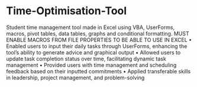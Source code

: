 # Time-Optimisation-Tool
Student time management tool made in Excel using VBA, UserForms, macros, pivot tables, data tables, graphs and conditional formatting. MUST ENABLE MACROS FROM FILE PROPERTIES TO BE ABLE TO USE IN EXCEL
• Enabled users to input their daily tasks through UserForms, enhancing the tool’s ability to generate advice and graphical output
• Allowed users to update task completion status over time, facilitating dynamic task management
• Provided users with time management and scheduling feedback based on their inputted commitments
• Applied transferable skills in leadership, project management, and problem-solving
